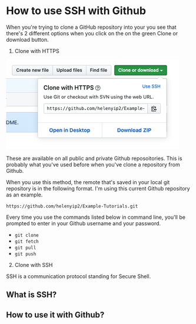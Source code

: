 # How to use SSH with Github

When you're trying to clone a GitHub repository into your you see that there's 2 different options when you click on the on the green Clone or download button.

1. Clone with HTTPS

![github_http_image](github_http_image.png)

These are available on all public and private Github reposoitories. This is probably what you've used before when you've clone a repository from Github.

When you use this method, the remote that's saved in your local git repository is in the following format. I'm using this current Github repository as an example.
```
https://github.com/helenyip2/Example-Tutorials.git
```

Every time you use the commands listed below in command line, you'll be prompted to enter in your Github username and your password.
* `git clone`
* `git fetch`
* `git pull`
* `git push`

2. Clone with SSH

SSH is a communication protocol standing for Secure Shell.

## What is SSH?

## How to use it with Github?

